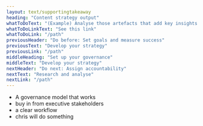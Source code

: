 ```yaml
---
layout: text/supportingtakeaway
heading: "Content strategy output"
whatToDoText: "(Example) Analyse those artefacts that add key insights to Part 7: Governance Model of the Content Strategy Template"
whatToDoLinkText: "See this link"
whatToDoLink: "/path"
previousHeader: "Do before: Set goals and measure success"
previousText: "Develop your strategy"
previousLink: "/path"
middleHeading: "Set up your governance"
middleText: "Develop your strategy"
nextHeader: "Do next: Assign accountability"
nextText: "Research and analyse"
nextLink: "/path"
---
```


- A governance model that works
- buy in from executive stakeholders
- a clear workflow
- chris will do something

